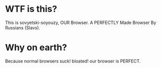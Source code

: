# WTF is this?
This is sovyetski-soyouzy, OUR Browser. A PERFECTLY Made Browser By Russians (Slavs).

# Why on earth?
Because normal browsers suck! bloated! our browser is PERFECT.
